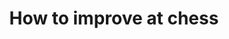 ---
layout: page
title: How to improve at chess
permalink: /how-to-improve-at-chess/
backlinks: <a id="home" class="internal-link" href="/">davidklaing.com</a>
---